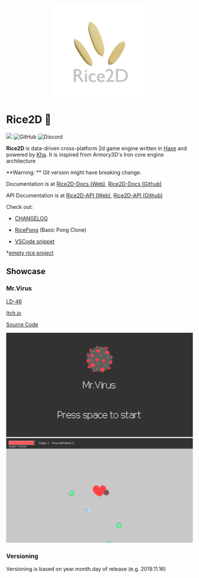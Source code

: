
<div align="center">

<img src="logo.png" width="250">
</div>

# Rice2D 🌾

![](https://img.shields.io/badge/Version-2020.5.0-blue)
![GitHub](https://img.shields.io/github/license/BlackGoku36/Rice2D)
![Discord](https://img.shields.io/discord/664101262958133258?label=Discord)

**Rice2D** is data-driven cross-platform 2d game engine written in [Haxe](https://haxe.org/) and powered by [Kha](https://kha.tech/). It is inspired from Armory3D's Iron core engine architecture

**Warning: ** Git version might have breaking change.

Documentation is at [Rice2D-Docs (Web)](https://blackgoku36.github.io/Rice2D-Docs/#/), [Rice2D-Docs (Github)](https://github.com/BlackGoku36/Rice2D-Docs)

API Documentation is at [Rice2D-API (Web)](https://blackgoku36.github.io/Rice2D-API/rice2d/index.html), [Rice2D-API (Github)](https://github.com/BlackGoku36/Rice2D-API)

Check out:
* [CHANGELOG](CHANGELOG.md)

* [RicePong](https://github.com/BlackGoku36/RicePong) (Basic Pong Clone)

* [VSCode snippet](https://gist.github.com/BlackGoku36/e97d500547be88b3b2de5f2ea560372c)

*[empty rice project](https://github.com/BlackGoku36/Rice2D-Empty)

## Showcase

### Mr.Virus

[LD-46](https://ldjam.com/events/ludum-dare/46/mr-virus)

[Itch.io](https://blackgoku36.itch.io/mr-virus)

[Source Code](https://github.com/BlackGoku36/BG36-LD-46)

![screenshot1](https://github.com/BlackGoku36/BG36-LD-46/raw/master/screenshot1.png)
![screenshot2](https://raw.githubusercontent.com/BlackGoku36/BG36-LD-46/master/screenshot3.png)

### Versioning

Versioning is based on year.month.day of release (e.g. 2019.11.16)
